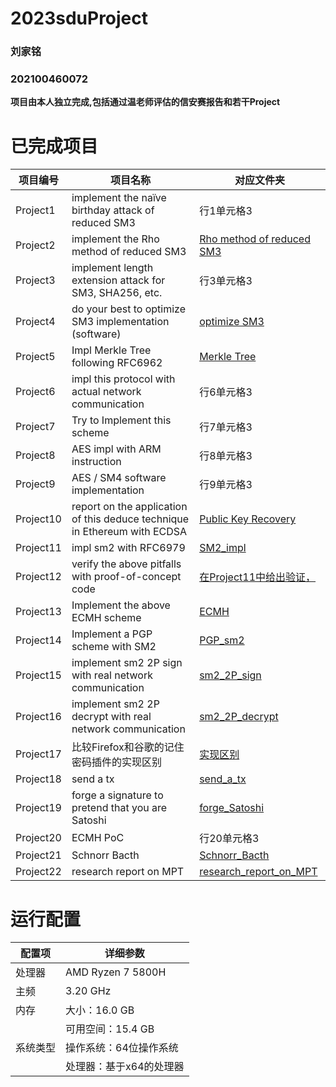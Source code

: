 # 2023sduProject
### 刘家铭
### 202100460072
**项目由本人独立完成,包括通过温老师评估的信安赛报告和若干Project**

# 已完成项目
| 项目编号     | 项目名称     | 对应文件夹     |
| ------ | ------ | ------ |
| Project1 | implement the naïve birthday attack of reduced SM3 | 行1单元格3 |
| Project2 | implement the Rho method of reduced SM3 | [Rho method of reduced SM3](https://github.com/Ljm200301/2023sdu/edit/main/Project2) |
| Project3 | implement length extension attack for SM3, SHA256, etc. | 行3单元格3 |
| Project4 | do your best to optimize SM3 implementation (software) | [optimize SM3](https://github.com/Ljm200301/2023sdu/edit/main/Project4) |
| Project5 | Impl Merkle Tree following RFC6962 | [Merkle Tree](https://github.com/Ljm200301/2023sdu/edit/main/Project5) |
| Project6 | impl this protocol with actual network communication | 行6单元格3 |
| Project7 | Try to Implement this scheme | 行7单元格3 |
| Project8 | AES impl with ARM instruction | 行8单元格3 |
| Project9 | AES / SM4 software implementation | 行9单元格3 |
| Project10 | report on the application of this deduce technique in Ethereum with ECDSA | [Public Key Recovery](https://github.com/Ljm200301/2023sdu/edit/main/Project9) |
| Project11 | impl sm2 with RFC6979 | [SM2_impl](https://github.com/Ljm200301/2023sdu/edit/main/Project11) |
| Project12 | verify the above pitfalls with proof-of-concept code | [在Project11中给出验证，](https://github.com/Ljm200301/2023sdu/edit/main/Project12) |
| Project13 | Implement the above ECMH scheme | [ECMH](https://github.com/Ljm200301/2023sdu/edit/main/Project13) |
| Project14 | Implement a PGP scheme with SM2 | [PGP_sm2](https://github.com/Ljm200301/2023sdu/edit/main/Project14) |
| Project15 | implement sm2 2P sign with real network communication | [sm2_2P_sign](https://github.com/Ljm200301/2023sdu/edit/main/Project15) |
| Project16 | implement sm2 2P decrypt with real network communication | [sm2_2P_decrypt](https://github.com/Ljm200301/2023sdu/edit/main/Project16) |
| Project17| 比较Firefox和谷歌的记住密码插件的实现区别 | [实现区别](https://github.com/Ljm200301/2023sdu/edit/main/Project17) |
| Project18 | send a tx  | [send_a_tx](https://github.com/Ljm200301/2023sdu/edit/main/Project18) |
| Project19 | forge a signature to pretend that you are Satoshi | [forge_Satoshi](https://github.com/Ljm200301/2023sdu/edit/main/Project19) |
| Project20 | ECMH PoC | 行20单元格3 |
| Project21 | Schnorr Bacth | [Schnorr_Bacth](https://github.com/Ljm200301/2023sdu/edit/main/Project21) |
| Project22 | research report on MPT | [research_report_on_MPT](https://github.com/Ljm200301/2023sdu/edit/main/Project22) |
# 运行配置
| 配置项 | 详细参数                  |
| ------ | ------------------------ |
| 处理器 | AMD Ryzen 7 5800H        |
| 主频   | 3.20 GHz                 |
| 内存   | 大小：16.0 GB           |
|        | 可用空间：15.4 GB       |
| 系统类型 | 操作系统：64位操作系统 |
|         | 处理器：基于x64的处理器 |
